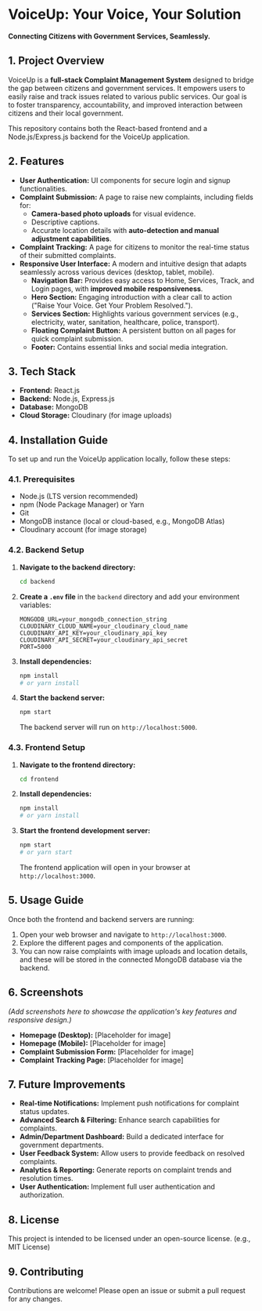 # VoiceUp: Your Voice, Your Solution

**Connecting Citizens with Government Services, Seamlessly.**

## 1. Project Overview

VoiceUp is a **full-stack Complaint Management System** designed to bridge the gap between citizens and government services. It empowers users to easily raise and track issues related to various public services. Our goal is to foster transparency, accountability, and improved interaction between citizens and their local government.

This repository contains both the React-based frontend and a Node.js/Express.js backend for the VoiceUp application.

## 2. Features

*   **User Authentication:** UI components for secure login and signup functionalities.
*   **Complaint Submission:** A page to raise new complaints, including fields for:
    *   **Camera-based photo uploads** for visual evidence.
    *   Descriptive captions.
    *   Accurate location details with **auto-detection and manual adjustment capabilities**.
*   **Complaint Tracking:** A page for citizens to monitor the real-time status of their submitted complaints.
*   **Responsive User Interface:** A modern and intuitive design that adapts seamlessly across various devices (desktop, tablet, mobile).
    *   **Navigation Bar:** Provides easy access to Home, Services, Track, and Login pages, with **improved mobile responsiveness**.
    *   **Hero Section:** Engaging introduction with a clear call to action ("Raise Your Voice. Get Your Problem Resolved.").
    *   **Services Section:** Highlights various government services (e.g., electricity, water, sanitation, healthcare, police, transport).
    *   **Floating Complaint Button:** A persistent button on all pages for quick complaint submission.
    *   **Footer:** Contains essential links and social media integration.

## 3. Tech Stack

*   **Frontend:** React.js
*   **Backend:** Node.js, Express.js
*   **Database:** MongoDB
*   **Cloud Storage:** Cloudinary (for image uploads)

## 4. Installation Guide

To set up and run the VoiceUp application locally, follow these steps:

### 4.1. Prerequisites

*   Node.js (LTS version recommended)
*   npm (Node Package Manager) or Yarn
*   Git
*   MongoDB instance (local or cloud-based, e.g., MongoDB Atlas)
*   Cloudinary account (for image storage)

### 4.2. Backend Setup

1.  **Navigate to the backend directory:**
    ```bash
    cd backend
    ```
2.  **Create a `.env` file** in the `backend` directory and add your environment variables:
    ```
    MONGODB_URL=your_mongodb_connection_string
    CLOUDINARY_CLOUD_NAME=your_cloudinary_cloud_name
    CLOUDINARY_API_KEY=your_cloudinary_api_key
    CLOUDINARY_API_SECRET=your_cloudinary_api_secret
    PORT=5000
    ```
3.  **Install dependencies:**
    ```bash
    npm install
    # or yarn install
    ```
4.  **Start the backend server:**
    ```bash
    npm start
    ```
    The backend server will run on `http://localhost:5000`.

### 4.3. Frontend Setup

1.  **Navigate to the frontend directory:**
    ```bash
    cd frontend
    ```
2.  **Install dependencies:**
    ```bash
    npm install
    # or yarn install
    ```
3.  **Start the frontend development server:**
    ```bash
    npm start
    # or yarn start
    ```
    The frontend application will open in your browser at `http://localhost:3000`.

## 5. Usage Guide

Once both the frontend and backend servers are running:

1.  Open your web browser and navigate to `http://localhost:3000`.
2.  Explore the different pages and components of the application.
3.  You can now raise complaints with image uploads and location details, and these will be stored in the connected MongoDB database via the backend.

## 6. Screenshots

*(Add screenshots here to showcase the application's key features and responsive design.)*

*   **Homepage (Desktop):** [Placeholder for image]
*   **Homepage (Mobile):** [Placeholder for image]
*   **Complaint Submission Form:** [Placeholder for image]
*   **Complaint Tracking Page:** [Placeholder for image]

## 7. Future Improvements

*   **Real-time Notifications:** Implement push notifications for complaint status updates.
*   **Advanced Search & Filtering:** Enhance search capabilities for complaints.
*   **Admin/Department Dashboard:** Build a dedicated interface for government departments.
*   **User Feedback System:** Allow users to provide feedback on resolved complaints.
*   **Analytics & Reporting:** Generate reports on complaint trends and resolution times.
*   **User Authentication:** Implement full user authentication and authorization.

## 8. License

This project is intended to be licensed under an open-source license. (e.g., MIT License)

## 9. Contributing

Contributions are welcome! Please open an issue or submit a pull request for any changes.
